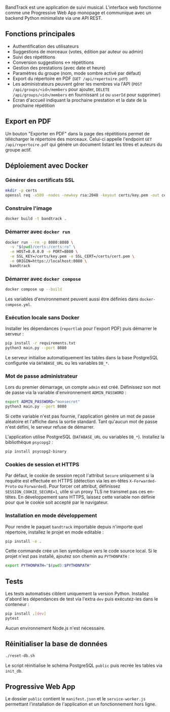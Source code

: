 BandTrack est une application de suivi musical. L'interface web fonctionne
comme une Progressive Web App monopage et communique avec un backend Python
minimaliste via une API REST.

## Fonctions principales

- Authentification des utilisateurs
- Suggestions de morceaux (votes, édition par auteur ou admin)
- Suivi des répétitions
- Conversion suggestions ↔ répétitions
- Gestion des prestations (avec date et heure)
- Paramètres du groupe (nom, mode sombre activé par défaut)
- Export du répertoire en PDF (`GET /api/repertoire.pdf`)
- Les administrateurs peuvent gérer les membres via l'API (`POST /api/groups/<id>/members` pour ajouter, `DELETE /api/groups/<id>/members` en fournissant `id` ou `userId` pour supprimer)
- Écran d'accueil indiquant la prochaine prestation et la date de la prochaine
  répétition

## Export en PDF

Un bouton "Exporter en PDF" dans la page des répétitions permet de télécharger le
répertoire des morceaux. Celui-ci appelle l'endpoint `GET /api/repertoire.pdf`
qui génère un document listant les titres et auteurs du groupe actif.

## Déploiement avec Docker

### Générer des certificats SSL

```bash
mkdir -p certs
openssl req -x509 -nodes -newkey rsa:2048 -keyout certs/key.pem -out certs/cert.pem -subj "/CN=localhost"
```

### Construire l'image

```bash
docker build -t bandtrack .
```

### Démarrer avec `docker run`

```bash
docker run --rm -p 8080:8080 \
  -v "$(pwd)/certs:/certs:ro" \
  -e HOST=0.0.0.0 -e PORT=8080 \
  -e SSL_KEY=/certs/key.pem -e SSL_CERT=/certs/cert.pem \
  -e ORIGIN=https://localhost:8080 \
  bandtrack
```

### Démarrer avec `docker compose`

```bash
docker compose up --build
```

Les variables d'environnement peuvent aussi être définies dans `docker-compose.yml`.

### Exécution locale sans Docker

Installer les dépendances (``reportlab`` pour l'export PDF) puis démarrer le serveur :

```bash
pip install -r requirements.txt
python3 main.py --port 8080
```

Le serveur initialise automatiquement les tables dans la base PostgreSQL configurée via `DATABASE_URL` ou les variables `DB_*`.

### Mot de passe administrateur

Lors du premier démarrage, un compte `admin` est créé. Définissez son mot de
passe via la variable d'environnement `ADMIN_PASSWORD` :

```bash
export ADMIN_PASSWORD="monsecret"
python3 main.py --port 8080
```

Si cette variable n'est pas fournie, l'application génère un mot de passe
aléatoire et l'affiche dans la sortie standard. Tant qu'aucun mot de passe
n'est défini, le serveur refuse de démarrer.

L'application utilise PostgreSQL (`DATABASE_URL` ou variables `DB_*`).
Installez la bibliothèque `psycopg2` :

```bash
pip install psycopg2-binary
```

### Cookies de session et HTTPS

Par défaut, le cookie de session reçoit l'attribut `Secure` uniquement si la
requête est effectuée en HTTPS (détection via les en-têtes `X-Forwarded-Proto`
ou `Forwarded`). Pour forcer cet attribut, définissez
`SESSION_COOKIE_SECURE=1`, utile si un proxy TLS ne transmet pas ces en-têtes.
En développement sans HTTPS, laissez cette variable non définie pour que le
cookie soit accepté par le navigateur.

### Installation en mode développement

Pour rendre le paquet `bandtrack` importable depuis n'importe quel
répertoire, installez le projet en mode editable :

```bash
pip install -e .
```

Cette commande crée un lien symbolique vers le code source local. Si le
projet n'est pas installé, ajoutez son chemin au `PYTHONPATH` :

```bash
export PYTHONPATH="$(pwd):$PYTHONPATH"
```

## Tests

Les tests automatisés ciblent uniquement la version Python. Installez d'abord les dépendances de test via l'extra `dev` puis exécutez-les dans le conteneur :

```bash
pip install .[dev]
pytest
```

Aucun environnement Node.js n'est nécessaire.

## Réinitialiser la base de données

```bash
./reset-db.sh
```

Le script réinitialise le schéma PostgreSQL `public` puis recrée les tables via `init_db`.

## Progressive Web App

Le dossier `public` contient le `manifest.json` et le `service-worker.js`
permettant l'installation de l'application et un fonctionnement hors ligne.

